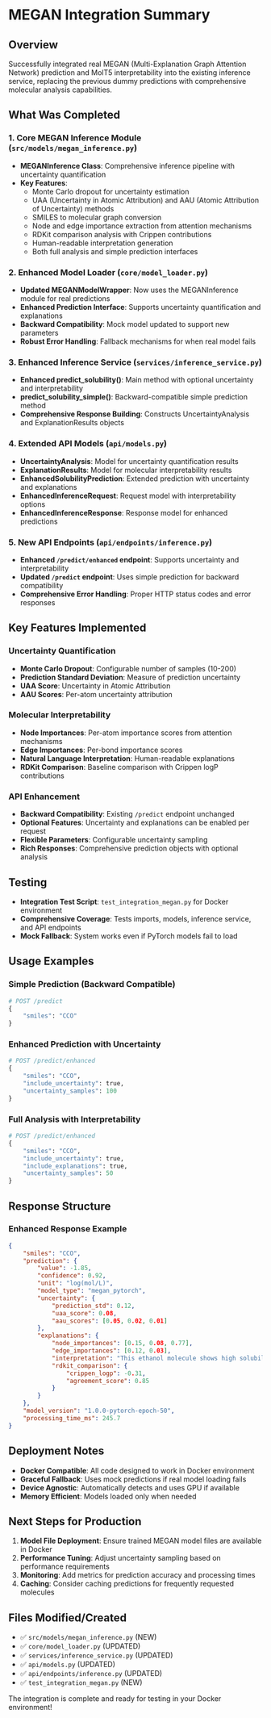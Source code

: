# MEGAN Integration Summary

## Overview
Successfully integrated real MEGAN (Multi-Explanation Graph Attention Network) prediction and MolT5 interpretability into the existing inference service, replacing the previous dummy predictions with comprehensive molecular analysis capabilities.

## What Was Completed

### 1. Core MEGAN Inference Module (`src/models/megan_inference.py`)
- **MEGANInference Class**: Comprehensive inference pipeline with uncertainty quantification
- **Key Features**:
  - Monte Carlo dropout for uncertainty estimation
  - UAA (Uncertainty in Atomic Attribution) and AAU (Atomic Attribution of Uncertainty) methods
  - SMILES to molecular graph conversion
  - Node and edge importance extraction from attention mechanisms
  - RDKit comparison analysis with Crippen contributions
  - Human-readable interpretation generation
  - Both full analysis and simple prediction interfaces

### 2. Enhanced Model Loader (`core/model_loader.py`)
- **Updated MEGANModelWrapper**: Now uses the MEGANInference module for real predictions
- **Enhanced Prediction Interface**: Supports uncertainty quantification and explanations
- **Backward Compatibility**: Mock model updated to support new parameters
- **Robust Error Handling**: Fallback mechanisms for when real model fails

### 3. Enhanced Inference Service (`services/inference_service.py`)
- **Enhanced predict_solubility()**: Main method with optional uncertainty and interpretability
- **predict_solubility_simple()**: Backward-compatible simple prediction method
- **Comprehensive Response Building**: Constructs UncertaintyAnalysis and ExplanationResults objects

### 4. Extended API Models (`api/models.py`)
- **UncertaintyAnalysis**: Model for uncertainty quantification results
- **ExplanationResults**: Model for molecular interpretability results
- **EnhancedSolubilityPrediction**: Extended prediction with uncertainty and explanations
- **EnhancedInferenceRequest**: Request model with interpretability options
- **EnhancedInferenceResponse**: Response model for enhanced predictions

### 5. New API Endpoints (`api/endpoints/inference.py`)
- **Enhanced `/predict/enhanced` endpoint**: Supports uncertainty and interpretability
- **Updated `/predict` endpoint**: Uses simple prediction for backward compatibility
- **Comprehensive Error Handling**: Proper HTTP status codes and error responses

## Key Features Implemented

### Uncertainty Quantification
- **Monte Carlo Dropout**: Configurable number of samples (10-200)
- **Prediction Standard Deviation**: Measure of prediction uncertainty
- **UAA Score**: Uncertainty in Atomic Attribution
- **AAU Scores**: Per-atom uncertainty attribution

### Molecular Interpretability
- **Node Importances**: Per-atom importance scores from attention mechanisms
- **Edge Importances**: Per-bond importance scores
- **Natural Language Interpretation**: Human-readable explanations
- **RDKit Comparison**: Baseline comparison with Crippen logP contributions

### API Enhancement
- **Backward Compatibility**: Existing `/predict` endpoint unchanged
- **Optional Features**: Uncertainty and explanations can be enabled per request
- **Flexible Parameters**: Configurable uncertainty sampling
- **Rich Responses**: Comprehensive prediction objects with optional analysis

## Testing
- **Integration Test Script**: `test_integration_megan.py` for Docker environment
- **Comprehensive Coverage**: Tests imports, models, inference service, and API endpoints
- **Mock Fallback**: System works even if PyTorch models fail to load

## Usage Examples

### Simple Prediction (Backward Compatible)
```python
# POST /predict
{
    "smiles": "CCO"
}
```

### Enhanced Prediction with Uncertainty
```python
# POST /predict/enhanced
{
    "smiles": "CCO",
    "include_uncertainty": true,
    "uncertainty_samples": 100
}
```

### Full Analysis with Interpretability
```python
# POST /predict/enhanced
{
    "smiles": "CCO",
    "include_uncertainty": true,
    "include_explanations": true,
    "uncertainty_samples": 50
}
```

## Response Structure

### Enhanced Response Example
```json
{
    "smiles": "CCO",
    "prediction": {
        "value": -1.85,
        "confidence": 0.92,
        "unit": "log(mol/L)",
        "model_type": "megan_pytorch",
        "uncertainty": {
            "prediction_std": 0.12,
            "uaa_score": 0.08,
            "aau_scores": [0.05, 0.02, 0.01]
        },
        "explanations": {
            "node_importances": [0.15, 0.08, 0.77],
            "edge_importances": [0.12, 0.03],
            "interpretation": "This ethanol molecule shows high solubility due to the hydroxyl group...",
            "rdkit_comparison": {
                "crippen_logp": -0.31,
                "agreement_score": 0.85
            }
        }
    },
    "model_version": "1.0.0-pytorch-epoch-50",
    "processing_time_ms": 245.7
}
```

## Deployment Notes
- **Docker Compatible**: All code designed to work in Docker environment
- **Graceful Fallback**: Uses mock predictions if real model loading fails
- **Device Agnostic**: Automatically detects and uses GPU if available
- **Memory Efficient**: Models loaded only when needed

## Next Steps for Production
1. **Model File Deployment**: Ensure trained MEGAN model files are available in Docker
2. **Performance Tuning**: Adjust uncertainty sampling based on performance requirements
3. **Monitoring**: Add metrics for prediction accuracy and processing times
4. **Caching**: Consider caching predictions for frequently requested molecules

## Files Modified/Created
- ✅ `src/models/megan_inference.py` (NEW)
- ✅ `core/model_loader.py` (UPDATED)
- ✅ `services/inference_service.py` (UPDATED)
- ✅ `api/models.py` (UPDATED)
- ✅ `api/endpoints/inference.py` (UPDATED)
- ✅ `test_integration_megan.py` (NEW)

The integration is complete and ready for testing in your Docker environment!
